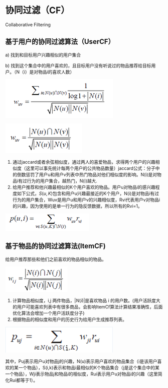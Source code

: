 # 协同过滤（CF）

Collaborative Filtering



## 基于用户的协同过滤算法（UserCF）

a) 找到和目标用户兴趣相似的用户集合

b) 找到这个集合中的用户喜欢的，且目标用户没有听说过的物品推荐给目标用户。（N（i）是对物品i的喜欢人数）

![wuv](协同过滤.assets/918077-20181103141552306-1279325614.png)

![wuv2](协同过滤.assets/918077-20181103141552897-913639961.png)

1. 通过jaccard或者余弦相似度，通过两人的喜爱物品，求得两个用户的兴趣相似度（这里可以事先统计每两个用户的公共物品数量）jaccard公式：分子中的倒数惩罚了用户u和用户v列表中热门物品对他们相似度的影响。N(i)是对物品i有过行为的用户集合，越热门，N(i)越大.
2. 给用户推荐和他兴趣最相似的K个用户喜欢的物品。用户u对物品i的感兴趣程度如下公式，$S(u, K)$包含和用户u兴趣最接近的K个用户，N(i)是对物品i有过行为的用户集合，Wuv是用户u和用户v的兴趣相似度，Rvi代表用户v对物品i的兴趣，因为使用的是单一行为的隐反馈数据，所以所有的Rvi=1。

![PUI](协同过滤.assets/918077-20181103141555690-125781261-1581425522944.png)

## 基于物品的协同过滤算法(ItemCF)

给用户推荐那些和他们之前喜欢的物品相似的物品。

![wij](协同过滤.assets/918077-20181103135142035-118951669.png)

1. 计算物品相似度，i,j 两件物品，$|N(i)|$是喜欢物品 i 的用户数。(用户活跃度大的用户可能喜欢列表中有很多商品，会影响ItemCf算法计算结果准确性，后面优化算法会增加一个用户活跃度分子)
2. 根据物品的相似度和用户的历史行为给用户生成推荐列表。

![clip_image019](协同过滤.assets/918077-20181103141603460-621425638.png)

其中，Puj表示用户u对物品j的兴趣，N(u)表示用户喜欢的物品集合（i是该用户喜欢的某一个物品），S(i,k)表示和物品i最相似的K个物品集合（j是这个集合中的某一个物品），Wji表示物品j和物品i的相似度，Rui表示用户u对物品i的兴趣（这里简化Rui都等于1）。









